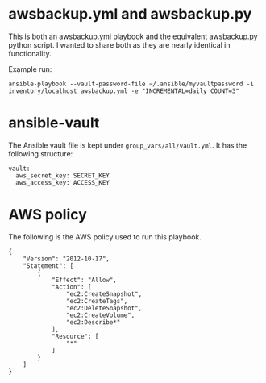 # awsbackup.yml and awsbackup.py

This is both an awsbackup.yml playbook and the equivalent awsbackup.py python script.  I wanted to share both as they are nearly identical in functionality.

Example run:

```
ansible-playbook --vault-password-file ~/.ansible/myvaultpassword -i inventory/localhost awsbackup.yml -e "INCREMENTAL=daily COUNT=3"
```

# ansible-vault

The Ansible vault file is kept under ```group_vars/all/vault.yml```.  It has the following structure:

```
vault:
  aws_secret_key: SECRET_KEY
  aws_access_key: ACCESS_KEY
```

# AWS policy

The following is the AWS policy used to run this playbook.

```
{
    "Version": "2012-10-17",
    "Statement": [
        {
            "Effect": "Allow",
            "Action": [
                "ec2:CreateSnapshot",
                "ec2:CreateTags",
                "ec2:DeleteSnapshot",
                "ec2:CreateVolume",
                "ec2:Describe*"
            ],
            "Resource": [
                "*"
            ]
        }
    ]
}
```
